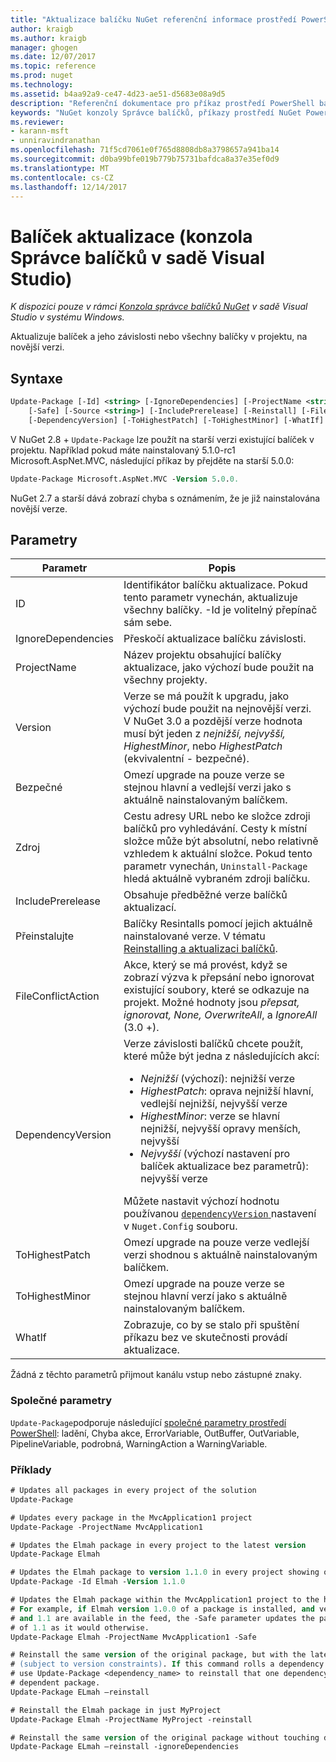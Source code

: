 ```yaml
---
title: "Aktualizace balíčku NuGet referenční informace prostředí PowerShell | Microsoft Docs"
author: kraigb
ms.author: kraigb
manager: ghogen
ms.date: 12/07/2017
ms.topic: reference
ms.prod: nuget
ms.technology: 
ms.assetid: b4aa92a9-ce47-4d23-ae51-d5683e08a9d5
description: "Referenční dokumentace pro příkaz prostředí PowerShell balíček aktualizace v konzole Správce balíčků NuGet v sadě Visual Studio."
keywords: "NuGet konzoly Správce balíčků, příkazy prostředí NuGet Powershell, NuGet Powershell odkaz, balíček aktualizace"
ms.reviewer:
- karann-msft
- unniravindranathan
ms.openlocfilehash: 71f5cd7061e0f765d8808db8a3798657a941ba14
ms.sourcegitcommit: d0ba99bfe019b779b75731bafdca8a37e35ef0d9
ms.translationtype: MT
ms.contentlocale: cs-CZ
ms.lasthandoff: 12/14/2017
---
```

# <a name="update-package-package-manager-console-in-visual-studio"></a>Balíček aktualizace (konzola Správce balíčků v sadě Visual Studio)

*K dispozici pouze v rámci [Konzola správce balíčků NuGet](Package-Manager-Console.md) v sadě Visual Studio v systému Windows.*

Aktualizuje balíček a jeho závislosti nebo všechny balíčky v projektu, na novější verzi.

## <a name="syntax"></a>Syntaxe

```ps
Update-Package [-Id] <string> [-IgnoreDependencies] [-ProjectName <string>] [-Version <string>]
    [-Safe] [-Source <string>] [-IncludePrerelease] [-Reinstall] [-FileConflictAction]
    [-DependencyVersion] [-ToHighestPatch] [-ToHighestMinor] [-WhatIf] [<CommonParameters>]
```

V NuGet 2.8 + `Update-Package` lze použít na starší verzi existující balíček v projektu. Například pokud máte nainstalovaný 5.1.0-rc1 Microsoft.AspNet.MVC, následující příkaz by přejděte na starší 5.0.0:

```ps
Update-Package Microsoft.AspNet.MVC -Version 5.0.0.
```

NuGet 2.7 a starší dává zobrazí chyba s oznámením, že je již nainstalována novější verze.

## <a name="parameters"></a>Parametry

|  Parametr | Popis |
| --- | --- |
| ID | Identifikátor balíčku aktualizace. Pokud tento parametr vynechán, aktualizuje všechny balíčky. -Id je volitelný přepínač sám sebe. |
| IgnoreDependencies | Přeskočí aktualizace balíčku závislosti. |
| ProjectName | Název projektu obsahující balíčky aktualizace, jako výchozí bude použit na všechny projekty. |
| Version | Verze se má použít k upgradu, jako výchozí bude použit na nejnovější verzi. V NuGet 3.0 a pozdější verze hodnota musí být jeden z *nejnižší, nejvyšší, HighestMinor*, nebo *HighestPatch* (ekvivalentní - bezpečné). |
| Bezpečné | Omezí upgrade na pouze verze se stejnou hlavní a vedlejší verzi jako s aktuálně nainstalovaným balíčkem. |
| Zdroj | Cestu adresy URL nebo ke složce zdroji balíčků pro vyhledávání. Cesty k místní složce může být absolutní, nebo relativně vzhledem k aktuální složce. Pokud tento parametr vynechán, `Uninstall-Package` hledá aktuálně vybraném zdroji balíčku. |
| IncludePrerelease | Obsahuje předběžné verze balíčků aktualizací. |
| Přeinstalujte | Balíčky Resintalls pomocí jejich aktuálně nainstalované verze. V tématu [Reinstalling a aktualizaci balíčků](../consume-packages/reinstalling-and-updating-packages.md). |
| FileConflictAction | Akce, který se má provést, když se zobrazí výzva k přepsání nebo ignorovat existující soubory, které se odkazuje na projekt. Možné hodnoty jsou *přepsat, ignorovat, None, OverwriteAll*, a *IgnoreAll* (3.0 +). |
| DependencyVersion | Verze závislosti balíčků chcete použít, které může být jedna z následujících akcí:<br/><ul><li>*Nejnižší* (výchozí): nejnižší verze</li><li>*HighestPatch*: oprava nejnižší hlavní, vedlejší nejnižší, nejvyšší verze</li><li>*HighestMinor*: verze se hlavní nejnižší, nejvyšší opravy menších, nejvyšší</li><li>*Nejvyšší* (výchozí nastavení pro balíček aktualizace bez parametrů): nejvyšší verze</li></ul>Můžete nastavit výchozí hodnotu používanou [ `dependencyVersion` ](../Schema/nuget-config-file.md#config-section) nastavení v `Nuget.Config` souboru. |
| ToHighestPatch | Omezí upgrade na pouze verze vedlejší verzi shodnou s aktuálně nainstalovaným balíčkem. |
| ToHighestMinor | Omezí upgrade na pouze verze se stejnou hlavní verzí jako s aktuálně nainstalovaným balíčkem. |
| WhatIf | Zobrazuje, co by se stalo při spuštění příkazu bez ve skutečnosti provádí aktualizace. |

Žádná z těchto parametrů přijmout kanálu vstup nebo zástupné znaky.

### <a name="common-parameters"></a>Společné parametry

`Update-Package`podporuje následující [společné parametry prostředí PowerShell](http://go.microsoft.com/fwlink/?LinkID=113216): ladění, Chyba akce, ErrorVariable, OutBuffer, OutVariable, PipelineVariable, podrobná, WarningAction a WarningVariable.

### <a name="examples"></a>Příklady

```ps
# Updates all packages in every project of the solution
Update-Package

# Updates every package in the MvcApplication1 project
Update-Package -ProjectName MvcApplication1

# Updates the Elmah package in every project to the latest version
Update-Package Elmah

# Updates the Elmah package to version 1.1.0 in every project showing optional -Id usage
Update-Package -Id Elmah -Version 1.1.0

# Updates the Elmah package within the MvcApplication1 project to the highest "safe" version.
# For example, if Elmah version 1.0.0 of a package is installed, and versions 1.0.1, 1.0.2,
# and 1.1 are available in the feed, the -Safe parameter updates the package to 1.0.2 instead
# of 1.1 as it would otherwise.
Update-Package Elmah -ProjectName MvcApplication1 -Safe

# Reinstall the same version of the original package, but with the latest version of dependencies
# (subject to version constraints). If this command rolls a dependency back to an earlier version,
# use Update-Package <dependency_name> to reinstall that one dependency without affecting the
# dependent package.
Update-Package ELmah –reinstall 

# Reinstall the Elmah package in just MyProject
Update-Package Elmah -ProjectName MyProject -reinstall

# Reinstall the same version of the original package without touching dependencies.
Update-Package ELmah –reinstall -ignoreDependencies
```